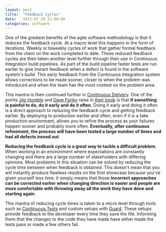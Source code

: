 ```yaml
---
layout: post
title:  "Feedback Cycles"
date:   2012-07-29 21:00:00
categories: software
---
```


One of the greatest benefits of the agile software methodology is that it reduces the feedback cycle. At a macro level this happens in the form of iterations. Weekly or biweekly cycles of work that gather formal feedback from the client on the work completed to date. These reduced feedback cycles are then taken another level further through their use in Continuous Integration build pipelines. As part of the build pipeline faster tests are run earlier to give instant feedback when a defect is found in the software system's build. This early feedback from the Continuous Integration system allows corrections to be made sooner, closer to when the problem was introduced and when the team has the most context on the problem area.

<!--more-->

This mantra is then continued further in [Continuous Delivery](http://continuousdelivery.com/). One of the points [Jez Humble](http://jezhumble.net/) and [Dave Farley](http://continuousdelivery.com/about/) raise in [their book](http://www.amazon.com/Continuous-Delivery-Deployment-Automation-Addison-Wesley/dp/0321601912) is that **if something is painful to do, do it early and do it often**. Doing it early and doing it often is a direct approach to reducing the feedback cycle and getting feedback earlier. By deploying to production earlier and often, even if it is a fake production environment, allows you to refine the process as your failures happen sooner and probably more often. **Eventually, after continuous refinement, the process will have been tested a large number of times and had all defects ironed out**.

**Reducing the feedback cycle is a great way to tackle a difficult problem**. When working in an environment where expectations are constantly changing and there are a large number of stakeholders with differing opinions. Most problems in this situation can be solved by reducing the cycle time between when feedback is obtained. This doesn't mean that you will instantly produce flawless results on the first showcase because you've given yourself less time, it simply means that those **incorrect approaches can be corrected earlier when changing direction is easier and people are more comfortable with throwing away all the work they have done and starting again**.

This mantra of reducing cycle times is taken to a micro level through tools such as [Continuous Tests](http://continuoustests.com/) and custom setups with [Guard](https://github.com/guard/guard-test). These setups provide feedback to the developer every time they save the file. Informing them that the changes to the code they have made have either made the tests pass or made a few others fail.
